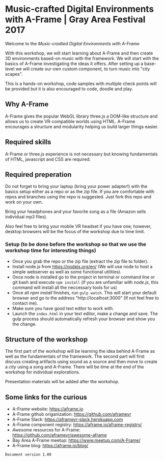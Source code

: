 # Music-crafted Digital Environments with A-Frame | Gray Area Festival 2017

Welcome to the _Music-cradted Digital Environments with A-Frame_

With this workshop, we will start learning about A-Frame and then create 3D environments based-on music with the framework. We will start with the basics of A-Frame investigating the ideas it offers. After setting up a base-level we will create our own custom component, to turn music into "city scapes".

This is a hands-on workshop, code samples with multiple check points will be provided but it is also encouraged to code, doodle and play.

## Why A-Frame

A-Frame gives the popular WebGL library three.js a DOM-like structure and allows us to create VR-compatible worlds using HTML. A-Frame encourages a structure and modularity helping us build larger things easier.

## Required skills

A-Frame or three.js experience is not necessary but knowing fundamentals of HTML, javascript and CSS are required.

## Required preperation

Do not forget to bring your laptop (bring your power adapter!) with the basics setup either as a repo or as the zip file. If you are comfortable with repos and branches using the repo is suggested. Just fork this repo and work on your own.

Bring your headphones and your favorite song as a file (Amazon sells individual mp3 files).

Also feel free to bring your mobile VR headset if you have one; however, desktop browsers will be the focus of the workshop due to time limit.

### Setup (to be done before the workshop so that we use the workshop time for interesting things)

* Once you grab the repo or the zip file (extract the zip file to folder).
* Install node.js from https://nodejs.org/en/ (We will use node to host a simple webserver as well as some functional utilities).
* Once node is installed go to the project in terminal or command line or git bash and execute `npm install` (if you are unfamiliar with _node.js_, this command will install all the neccessary tools for us)
* Once all _npm install_ finishes, run `gulp watch`. This will start your default browser and go to the address "http://localhost:3000" (If not feel free to contact me).
* Make sure you have good text editor to work with.
* Launch the `index.html` in your text editor, make a change and save. The gulp process should automatically refresh your browser and show you the change.

## Structure of the workshop

The first part of the workshop will be learning the idea behind A-Frame as well as the fundamentals of the framework. The second part will first discuss creating artifacts using sound as a source and then move to create a _city_ using a song and A-Frame. There will be time at the end of the workshop for individual explorations.

Presentation materials will be added after the workshop.

## Some links for the curious
* A-Frame website: https://aframe.io
* A-Frame github origanization: https://github.com/aframevr
* A-Frame Slack: https://aframevr-slack.herokuapp.com
* A-Frame component registry: https://aframe.io/aframe-registry/
* _Awesome_ resources for A-Frame: https://github.com/aframevr/awesome-aframe
* Bay Area A-Frame meetup: https://www.meetup.com/A-Frame/
* A-Frame blog: https://aframe.io/blog/

`Document version 1.00`
